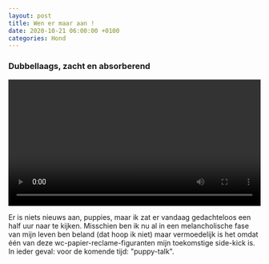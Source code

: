 ```yaml
---
layout: post
title: Wen er maar aan !
date: 2020-10-21 06:00:00 +0100
categories: Hond
---
```


### Dubbellaags, zacht en absorberend
<video style="width:100%" controls>
 <source src="https://prisse.nl/assets/koen.mp4 ">videotag not supported
 </video>

Er is niets nieuws aan, puppies, maar ik zat er vandaag gedachteloos een half uur naar te kijken. Misschien ben ik nu al in een melancholische fase van mijn leven ben beland (dat hoop ik niet) maar vermoedelijk is het omdat één van deze wc-papier-reclame-figuranten mijn toekomstige side-kick is. In ieder geval: voor de komende tijd: "puppy-talk".
